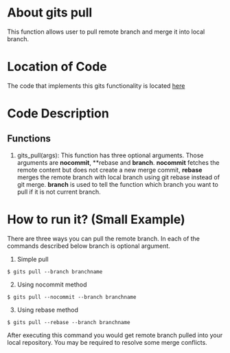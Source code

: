 # About gits pull
This function allows user to pull remote branch and merge it into local branch.

# Location of Code
The code that implements this gits functionality is located [here](https://github.com/harshitpatel96/GITS/blob/master/code/gits_pull.py)

# Code Description
## Functions
1. gits_pull(args):
This function has three optional arguments. Those arguments are **nocommit**, **rebase and **branch**. **nocommit** fetches the remote content but does not create a new merge commit, **rebase** merges the remote branch with local branch using git rebase instead of git merge. **branch** is used to tell the function which branch you want to pull if it is not current branch.

# How to run it? (Small Example)
There are three ways you can pull the remote branch. In each of the commands described below branch is optional argument.
1) Simple pull
```
$ gits pull --branch branchname
```
2) Using nocommit method
``` 
$ gits pull --nocommit --branch branchname
```
3) Using rebase method
```
$ gits pull --rebase --branch branchname
```

After executing this command you would get remote branch pulled into your local repository. You may be required to resolve some merge conflicts.



